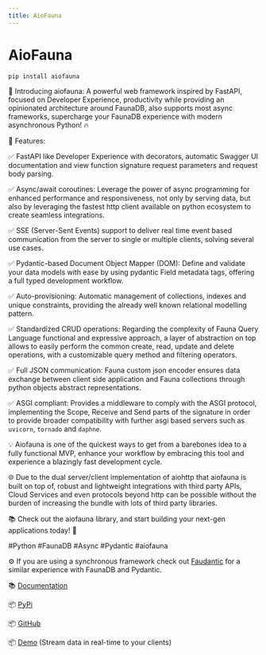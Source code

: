 ```yaml
---
title: AioFauna
---
```

# AioFauna

`pip install aiofauna`

🚀 Introducing aiofauna: A powerful web framework inspired by FastAPI, focused on Developer Experience, productivity while providing an opinionated architecture around FaunaDB, also supports most async frameworks, supercharge your FaunaDB experience with modern asynchronous Python! 🔥

🌟 Features:

✅ FastAPI like Developer Experience with decorators, automatic Swagger UI documentation and view function signature request parameters and request body parsing.

✅ Async/await coroutines: Leverage the power of async programming for enhanced performance and responsiveness, not only by serving data, but also by leveraging the fastest http client available on python ecosystem to create seamless integrations.

✅ SSE (Server-Sent Events) support to deliver real time event based communication from the server to single or multiple clients, solving several use cases.

✅ Pydantic-based Document Object Mapper (DOM): Define and validate your data models with ease by using pydantic Field metadata tags, offering a full typed development workflow.

✅ Auto-provisioning: Automatic management of collections, indexes and unique constraints, providing the already well known relational modelling pattern.

✅ Standardized CRUD operations: Regarding the complexity of Fauna Query Language functional and expressive approach, a layer of abstraction on top allows to easily perform the common create, read, update and delete operations, with a customizable query method and filtering operators.

✅ Full JSON communication: Fauna custom json encoder ensures data exchange between client side application and Fauna collections through python objects abstract representations.

✅ ASGI compliant: Provides a middleware to comply with the ASGI protocol, implementing the Scope, Receive and Send parts of the signature in order to provide broader compatibility with further asgi based servers such as `uvicorn`, `tornado` and `daphne`.

💡 Aiofauna is one of the quickest ways to get from a barebones idea to a fully functional MVP, enhance your workflow by embracing this tool and experience a blazingly fast development cycle.

🌐 Due to the dual server/client implementation of aiohttp that aiofauna is built on top of, robust and lightweight integrations with third party APIs, Cloud Services and even protocols beyond http can be possible without the burden of increasing the bundle with lots of third party libraries.

📚 Check out the aiofauna library, and start building your next-gen applications today! 🚀


#Python #FaunaDB #Async #Pydantic #aiofauna

⚙️ If you are using a synchronous framework check out [Faudantic](https://github.com/obahamonde/faudantic) for a similar experience with FaunaDB and Pydantic.

📚 [Documentation](https://aiofauna.smartpro.solutions)

📦 [PyPi](https://pypi.org/project/aiofauna/)

📦 [GitHub](https://github.com/obahamonde/aiofauna)

📦 [Demo](https://aiofaunastreams-fwuw7gz7oq-uc.a.run.app/) (Stream data in real-time to your clients)
